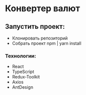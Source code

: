 # Конвертер валют

## Запустить проект:

- Клонировать репозиторий
- Собрать проект npm | yarn install

### Технологии:

- React
- TypeScript
- Redux-Toolkit
- Axios
- AntDesign